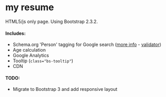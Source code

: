 # my resume
HTML5/js only page. Using Bootstrap 2.3.2.

#### Includes:
 - Schema.org 'Person' tagging for Google search ([more info](http://schema-creator.org/person.php) - [validator](https://developers.google.com/structured-data/testing-tool/))
 - Age calculation
 - Google Analytics
 - Tooltip (`class="bs-tooltip"`)
 - CDN

#### TODO:
 - Migrate to Bootstrap 3 and add responsive layout
